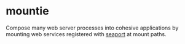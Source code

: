 # mountie

Compose many web server processes into cohesive applications by mounting web
services registered with [seaport](https://github.com/substack/seaport) at
mount paths.

# 
